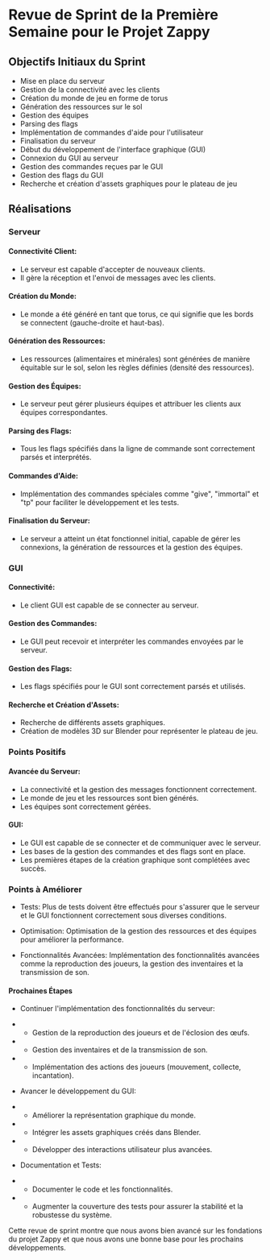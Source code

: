 # Revue de Sprint de la Première Semaine pour le Projet Zappy

## Objectifs Initiaux du Sprint

- Mise en place du serveur
- Gestion de la connectivité avec les clients
- Création du monde de jeu en forme de torus
- Génération des ressources sur le sol
- Gestion des équipes
- Parsing des flags
- Implémentation de commandes d'aide pour l'utilisateur
- Finalisation du serveur
- Début du développement de l'interface graphique (GUI)
- Connexion du GUI au serveur
- Gestion des commandes reçues par le GUI
- Gestion des flags du GUI
- Recherche et création d'assets graphiques pour le plateau de jeu

## Réalisations
### Serveur

#### Connectivité Client:

- Le serveur est capable d'accepter de nouveaux clients.
- Il gère la réception et l'envoi de messages avec les clients.


#### Création du Monde:

- Le monde a été généré en tant que torus, ce qui signifie que les bords se connectent (gauche-droite et haut-bas).

#### Génération des Ressources:

- Les ressources (alimentaires et minérales) sont générées de manière équitable sur le sol, selon les règles définies (densité des ressources).

#### Gestion des Équipes:

- Le serveur peut gérer plusieurs équipes et attribuer les clients aux équipes correspondantes.

#### Parsing des Flags:

- Tous les flags spécifiés dans la ligne de commande sont correctement parsés et interprétés.

#### Commandes d'Aide:

- Implémentation des commandes spéciales comme "give", "immortal" et "tp" pour faciliter le développement et les tests.
#### Finalisation du Serveur:

- Le serveur a atteint un état fonctionnel initial, capable de gérer les connexions, la génération de ressources et la gestion des équipes.

### GUI

#### Connectivité:

- Le client GUI est capable de se connecter au serveur.

#### Gestion des Commandes:

- Le GUI peut recevoir et interpréter les commandes envoyées par le serveur.

#### Gestion des Flags:

- Les flags spécifiés pour le GUI sont correctement parsés et utilisés.

#### Recherche et Création d'Assets:

- Recherche de différents assets graphiques.
- Création de modèles 3D sur Blender pour représenter le plateau de jeu.

### Points Positifs

#### Avancée du Serveur:
- La connectivité et la gestion des messages fonctionnent correctement.
- Le monde de jeu et les ressources sont bien générés.
- Les équipes sont correctement gérées.

#### GUI:
- Le GUI est capable de se connecter et de communiquer avec le serveur.
- Les bases de la gestion des commandes et des flags sont en place.
- Les premières étapes de la création graphique sont complétées avec succès.

### Points à Améliorer
- Tests:
Plus de tests doivent être effectués pour s'assurer que le serveur et le GUI fonctionnent correctement sous diverses conditions.

- Optimisation:
Optimisation de la gestion des ressources et des équipes pour améliorer la performance.

- Fonctionnalités Avancées:
Implémentation des fonctionnalités avancées comme la reproduction des joueurs, la gestion des inventaires et la transmission de son.

#### Prochaines Étapes

- Continuer l'implémentation des fonctionnalités du serveur:
- - Gestion de la reproduction des joueurs et de l'éclosion des œufs.
- - Gestion des inventaires et de la transmission de son.
- - Implémentation des actions des joueurs (mouvement, collecte, incantation).

- Avancer le développement du GUI:
- - Améliorer la représentation graphique du monde.
- - Intégrer les assets graphiques créés dans Blender.
- - Développer des interactions utilisateur plus avancées.

- Documentation et Tests:
- - Documenter le code et les fonctionnalités.
- - Augmenter la couverture des tests pour assurer la stabilité et la robustesse du système.


Cette revue de sprint montre que nous avons bien avancé sur les fondations du projet Zappy et que nous avons une bonne base pour les prochains développements.

